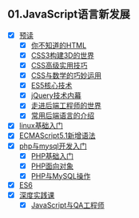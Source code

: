 ## 01.JavaScript语言新发展

- [x] [预读](./01.预读班)
  - [x] [你不知道的HTML](./01.预读班/01.你不知道的HTML.md)
  - [x] [CSS3构建3D的世界](./01.预读班/02.CSS3构建3D的世界.md)
  - [x] [CSS高级实用技巧](./01.预读班/03.CSS高级实用技巧.md)
  - [x] [CSS与数学的巧妙运用](./01.预读班/04.CSS与数学的巧妙运用.md)
  - [x] [ES5核心技术](./01.预读班/05.ES5核心技术.md)
  - [x] [jQuery技术内幕](./01.预读班/06.jQuery技术内幕.md)
  - [x] [走进后端工程师的世界](./01.预读班/07.走进后端工程师的世界.md)
  - [x] [常用后端语言的介绍](./01.预读班/08.常用后端语言的介绍.md)
- [x] [linux基础入门](./02.linux基础入门)
- [x] [ECMAScript5.1新增语法](./03.ECMAScript5.1新增语法)
- [x] [php与mysql开发入门](./04.php与mysql开发入门)
  - [x] [PHP基础入门](./04.php与mysql开发入门/01.PHP基础入门.md)
  - [x] [PHP面向对象](./04.php与mysql开发入门/02.PHP面向对象.md)
  - [x] [PHP与MySQL操作](./04.php与mysql开发入门/03.PHP与MySQL操作.md)
- [x] [ES6](./05.ES6)
- [x] [深度实践课](./06.深度实践课)
  - [x] [JavaScript与QA工程师](./06.深度实践课/01.JavaScript与QA工程师.md)
